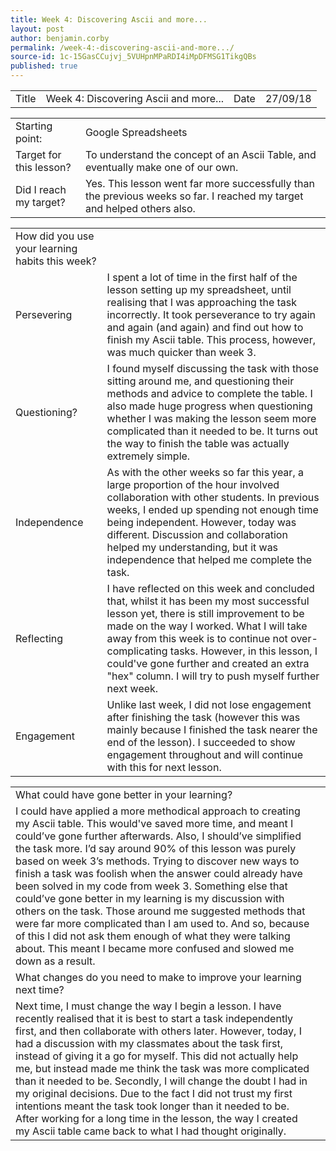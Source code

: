 ```yaml
---
title: Week 4: Discovering Ascii and more...
layout: post
author: benjamin.corby
permalink: /week-4:-discovering-ascii-and-more.../
source-id: 1c-15GasCCujvj_5VUHpnMPaRDI4iMpDFMSG1TikgQBs
published: true
---
```

<table>
  <tr>
    <td>Title</td>
    <td>Week 4: Discovering Ascii and more...</td>
    <td>Date</td>
    <td>27/09/18</td>
  </tr>
</table>


<table>
  <tr>
    <td>Starting point:</td>
    <td>Google Spreadsheets</td>
  </tr>
  <tr>
    <td>Target for this lesson?</td>
    <td>To understand the concept of an Ascii Table, and eventually make one of our own.</td>
  </tr>
  <tr>
    <td>Did I reach my target? </td>
    <td>Yes. This lesson went far more successfully than the previous weeks so far. I reached my target and helped others also.</td>
  </tr>
</table>


<table>
  <tr>
    <td>How did you use your learning habits this week?</td>
    <td></td>
  </tr>
  <tr>
    <td>Persevering</td>
    <td>I spent a lot of time in the first half of the lesson setting up my spreadsheet, until realising that I was approaching the task incorrectly. It took perseverance to try again and again (and again) and find out how to finish my Ascii table. This process, however, was much quicker than week 3.</td>
  </tr>
  <tr>
    <td>Questioning?</td>
    <td>I found myself discussing the task with those sitting around me, and questioning their methods and advice to complete the table. I also made huge progress when questioning whether I was making the lesson seem more complicated than it needed to be. It turns out the way to finish the table was actually extremely simple. </td>
  </tr>
  <tr>
    <td>Independence</td>
    <td>As with the other weeks so far this year, a large proportion of the hour involved collaboration with other students. In previous weeks, I ended up spending not enough time being independent. However, today was different. Discussion and collaboration helped my understanding, but it was independence that helped me complete the task.</td>
  </tr>
  <tr>
    <td>Reflecting</td>
    <td>I have reflected on this week and concluded that, whilst it has been my most successful lesson yet, there is still improvement to be made on the way I worked. What I will take away from this week is to continue not over-complicating tasks. However, in this lesson, I could've gone further and created an extra "hex" column. I will try to push myself further next week.</td>
  </tr>
  <tr>
    <td>Engagement</td>
    <td>Unlike last week, I did not lose engagement after finishing the task (however this was mainly because I finished the task nearer the end of the lesson). I succeeded to show engagement throughout and will continue with this for next lesson.</td>
  </tr>
</table>


<table>
  <tr>
    <td>What could have gone better in your learning?</td>
    <td></td>
  </tr>
  <tr>
    <td>I could have applied a more methodical approach to creating my Ascii table. This would've saved more time, and meant I could’ve gone further afterwards. Also, I should’ve simplified the task more. I’d say around 90% of this lesson was purely based on week 3’s methods. Trying to discover new ways to finish a task was foolish when the answer could already have been solved in my code from week 3. Something else that could’ve gone better in my learning is my discussion with others on the task. Those around me suggested methods that were far more complicated than I am used to. And so, because of this I did not ask them enough of what they were talking about. This meant I became more confused and slowed me down as a result.</td>
    <td></td>
  </tr>
  <tr>
    <td>What changes do you need to make to improve your learning next time?</td>
    <td></td>
  </tr>
  <tr>
    <td>Next time, I must change the way I begin a lesson. I have recently realised that it is best to start a task independently first, and then collaborate with others later. However, today, I had a discussion with my classmates about the task first, instead of giving it a go for myself. This did not actually help me, but instead made me think the task was more complicated than it needed to be. 
Secondly, I will change the doubt I had in my original decisions. Due to the fact I did not trust my first intentions meant the task took longer than it needed to be. After working for a long time in the lesson, the way I created my Ascii table came back to what I had thought originally.</td>
    <td></td>
  </tr>
</table>


